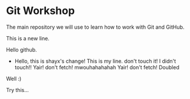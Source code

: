 # Git Workshop

The main repository we will use to learn how to work with Git and GitHub.

This is a new line.

Hello github.


* Hello, this is shayx's change!
This is my line. don't touch it! I didn't touch!!
Yair! don't fetch!
mwouhahahahah
Yair! don't fetch! Doubled

Well :)

Try this...
